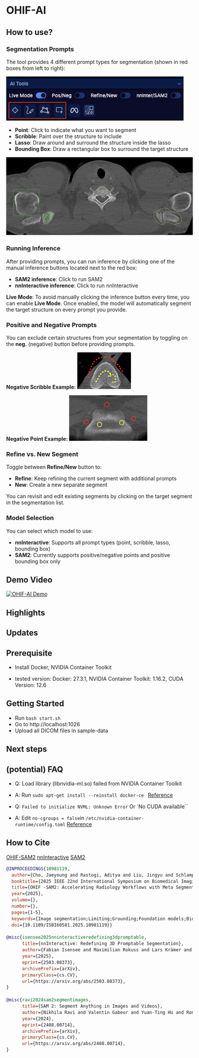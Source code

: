 # OHIF-AI

## How to use?

### Segmentation Prompts

The tool provides 4 different prompt types for segmentation (shown in red boxes from left to right):

![Segmentation Tools](docs/images/tools.png)

- **Point**: Click to indicate what you want to segment
- **Scribble**: Paint over the structure to include
- **Lasso**: Draw around and surround the structure inside the lasso
- **Bounding Box**: Draw a rectangular box to surround the target structure

![All Prompts](docs/images/all_prompts.png)

### Running Inference

After providing prompts, you can run inference by clicking one of the manual inference buttons located next to the red box:
- **SAM2 inference**: Click to run SAM2
- **nnInteractive inference**: Click to run nnInteractive

**Live Mode**: To avoid manually clicking the inference button every time, you can enable **Live Mode**. Once enabled, the model will automatically segment the target structure on every prompt you provide.

### Positive and Negative Prompts

You can exclude certain structures from your segmentation by toggling on the **neg.** (negative) button before providing prompts.

**Negative Scribble Example:**
![Scribble Positive and Negative](docs/images/scribble_pos_neg.png)

**Negative Point Example:**
![Point Positive and Negative](docs/images/point_pos_neg.png)

### Refine vs. New Segment

Toggle between **Refine/New** button to:
- **Refine**: Keep refining the current segment with additional prompts
- **New**: Create a new separate segment

You can revisit and edit existing segments by clicking on the target segment in the segmentation list.

### Model Selection

You can select which model to use:
- **nnInteractive**: Supports all prompt types (point, scribble, lasso, bounding box)
- **SAM2**: Currently supports positive/negative points and positive bounding box only

## Demo Video

[![OHIF-AI Demo](https://img.youtube.com/vi/z3aq3yd-KRA/0.jpg)](https://youtu.be/z3aq3yd-KRA)


## Highlights


## Updates



## Prerequisite

- Install Docker, NVIDIA Container Toolkit

- tested version: Docker: 27.3.1, NVIDIA Container Toolkit: 1.16.2, CUDA Version: 12.6

## Getting Started

- Run `bash start.sh`
- Go to http://localhost:1026
- Upload all DICOM files in sample-data


## Next steps



## (potential) FAQ

- Q: Load library (libnvidia-ml.so) failed from NVIDIA Container Toolkit
- A: Run `sudo apt-get install --reinstall docker-ce ` [Reference](https://github.com/NVIDIA/nvidia-container-toolkit/issues/305)

- Q: `Failed to initialize NVML: Unknown Error` Or `No CUDA available``
- A: Edit `no-cgroups = false`in `/etc/nvidia-container-runtime/config.toml` [Reference](https://forums.developer.nvidia.com/t/nvida-container-toolkit-failed-to-initialize-nvml-unknown-error/286219/2)

## How to Cite

[OHIF-SAM2](https://ieeexplore.ieee.org/document/10981119)
[nnInteractive](https://arxiv.org/abs/2503.08373)
[SAM2](https://arxiv.org/abs/2408.00714)

```bibtex
@INPROCEEDINGS{10981119,
  author={Cho, Jaeyoung and Rastogi, Aditya and Liu, Jingyu and Schlamp, Kai and Vollmuth, Philipp},
  booktitle={2025 IEEE 22nd International Symposium on Biomedical Imaging (ISBI)}, 
  title={OHIF -SAM2: Accelerating Radiology Workflows with Meta Segment Anything Model 2}, 
  year={2025},
  volume={},
  number={},
  pages={1-5},
  keywords={Image segmentation;Limiting;Grounding;Foundation models;Biological system modeling;Radiology;Biomedical imaging;Web-Based Medical Imaging;Foundation Model;Segmentation;Artificial Intelligence},
  doi={10.1109/ISBI60581.2025.10981119}}

@misc{isensee2025nninteractiveredefining3dpromptable,
      title={nnInteractive: Redefining 3D Promptable Segmentation}, 
      author={Fabian Isensee and Maximilian Rokuss and Lars Krämer and Stefan Dinkelacker and Ashis Ravindran and Florian Stritzke and Benjamin Hamm and Tassilo Wald and Moritz Langenberg and Constantin Ulrich and Jonathan Deissler and Ralf Floca and Klaus Maier-Hein},
      year={2025},
      eprint={2503.08373},
      archivePrefix={arXiv},
      primaryClass={cs.CV},
      url={https://arxiv.org/abs/2503.08373}, 
}

@misc{ravi2024sam2segmentimages,
      title={SAM 2: Segment Anything in Images and Videos}, 
      author={Nikhila Ravi and Valentin Gabeur and Yuan-Ting Hu and Ronghang Hu and Chaitanya Ryali and Tengyu Ma and Haitham Khedr and Roman Rädle and Chloe Rolland and Laura Gustafson and Eric Mintun and Junting Pan and Kalyan Vasudev Alwala and Nicolas Carion and Chao-Yuan Wu and Ross Girshick and Piotr Dollár and Christoph Feichtenhofer},
      year={2024},
      eprint={2408.00714},
      archivePrefix={arXiv},
      primaryClass={cs.CV},
      url={https://arxiv.org/abs/2408.00714}, 
}
```
